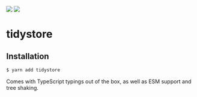 [![](https://img.shields.io/circleci/build/github/crazytoucan/tidystore)](https://app.circleci.com/pipelines/github/crazytoucan/tidystore?branch=develop)
[![](https://img.shields.io/npm/v/tidystore)](https://www.npmjs.com/package/tidystore)

# tidystore

## Installation

```sh
$ yarn add tidystore
```

Comes with TypeScript typings out of the box, as well as ESM support and tree shaking.
